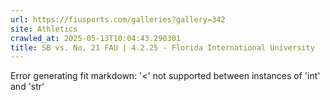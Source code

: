 ```yaml
---
url: https://fiusports.com/galleries?gallery=342
site: Athletics
crawled_at: 2025-05-13T10:04:43.290301
title: SB vs. No. 21 FAU | 4.2.25 - Florida International University
---
```


Error generating fit markdown: '<' not supported between instances of 'int' and 'str'